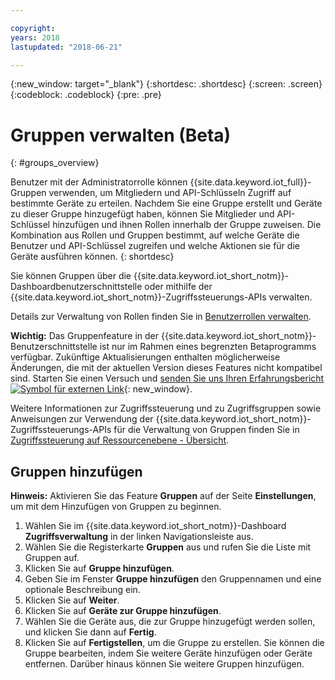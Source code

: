 ```yaml
---

copyright:
years: 2018
lastupdated: "2018-06-21"

---
```


{:new_window: target="\_blank"}
{:shortdesc: .shortdesc}
{:screen: .screen}
{:codeblock: .codeblock}
{:pre: .pre}


# Gruppen verwalten (Beta)
{: #groups_overview}

Benutzer mit der Administratorrolle können {{site.data.keyword.iot_full}}-Gruppen verwenden, um Mitgliedern und API-Schlüsseln Zugriff auf bestimmte Geräte zu erteilen. Nachdem Sie eine Gruppe erstellt und Geräte zu dieser Gruppe hinzugefügt haben, können Sie Mitglieder und API-Schlüssel hinzufügen und ihnen Rollen innerhalb der Gruppe zuweisen. Die Kombination aus Rollen und Gruppen bestimmt, auf welche Geräte die Benutzer und API-Schlüssel zugreifen und welche Aktionen sie für die Geräte ausführen können.
{: shortdesc}

Sie können Gruppen über die {{site.data.keyword.iot_short_notm}}-Dashboardbenutzerschnittstelle oder mithilfe der {{site.data.keyword.iot_short_notm}}-Zugriffssteuerungs-APIs verwalten.

Details zur Verwaltung von Rollen finden Sie in [Benutzerrollen verwalten](managing_user_roles.html#managing-user-roles).

**Wichtig:** Das Gruppenfeature in der {{site.data.keyword.iot_short_notm}}-Benutzerschnittstelle ist nur im Rahmen eines begrenzten Betaprogramms verfügbar. Zukünftige Aktualisierungen enthalten möglicherweise Änderungen, die mit der aktuellen Version dieses Features nicht kompatibel sind. Starten Sie einen Versuch und [senden Sie uns Ihren Erfahrungsbericht ![Symbol für externen Link](../../icons/launch-glyph.svg)](https://developer.ibm.com/answers/smart-spaces/17/internet-of-things.html){: new_window}.

Weitere Informationen zur Zugriffssteuerung und zu Zugriffsgruppen sowie Anweisungen zur Verwendung der {{site.data.keyword.iot_short_notm}}-Zugriffssteuerungs-APIs für die Verwaltung von Gruppen finden Sie in [Zugriffssteuerung auf Ressourcenebene - Übersicht](reference/rlac_overview.html#RLAC_overview).

## Gruppen hinzufügen

**Hinweis:** Aktivieren Sie das Feature **Gruppen** auf der Seite **Einstellungen**, um mit dem Hinzufügen von Gruppen zu beginnen. 

1. Wählen Sie im {{site.data.keyword.iot_short_notm}}-Dashboard **Zugriffsverwaltung** in der linken Navigationsleiste aus.
2. Wählen Sie die Registerkarte **Gruppen** aus und rufen Sie die Liste mit Gruppen auf.
3. Klicken Sie auf **Gruppe hinzufügen**.
4. Geben Sie im Fenster **Gruppe hinzufügen** den Gruppennamen und eine optionale Beschreibung ein.
5. Klicken Sie auf **Weiter**.
6. Klicken Sie auf **Geräte zur Gruppe hinzufügen**.
7. Wählen Sie die Geräte aus, die zur Gruppe hinzugefügt werden sollen, und klicken Sie dann auf **Fertig**.
8. Klicken Sie auf **Fertigstellen**, um die Gruppe zu erstellen.
Sie können die Gruppe bearbeiten, indem Sie weitere Geräte hinzufügen oder Geräte entfernen. Darüber hinaus können Sie weitere Gruppen hinzufügen.


